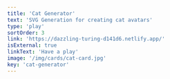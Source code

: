 ```yaml
---
title: 'Cat Generator'
text: 'SVG Generation for creating cat avatars'
type: 'play'
sortOrder: 3
link: 'https://dazzling-turing-d141d6.netlify.app/'
isExternal: true
linkText: 'Have a play'
image: '/img/cards/cat-card.jpg'
key: 'cat-generator'
---
```

